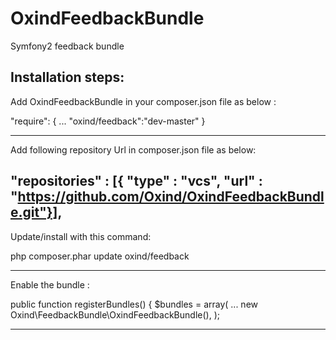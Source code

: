 OxindFeedbackBundle
===================

Symfony2 feedback bundle 

Installation steps:
-------------------------------------------------------------------------------
Add OxindFeedbackBundle in your composer.json file as below :

"require": {
    ...
    "oxind/feedback":"dev-master"
}

-------------------------------------------------------------------------------
Add following repository Url in composer.json file as below:

"repositories" : [{
        "type" : "vcs",
        "url" : "https://github.com/Oxind/OxindFeedbackBundle.git"}],
-------------------------------------------------------------------------------
Update/install with this command:


php composer.phar update oxind/feedback


-------------------------------------------------------------------------------
Enable the bundle : 


public function registerBundles()
{
    $bundles = array(
        ...
        new Oxind\FeedbackBundle\OxindFeedbackBundle(),
);

-------------------------------------------------------------------------------



